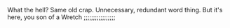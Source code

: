 What the hell? Same old crap. Unnecessary, redundant word thing. But it's here, you son of a Wretch ;;;;;;;;;;;;;;;;;
